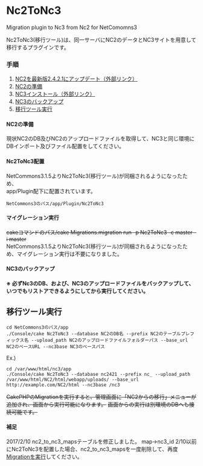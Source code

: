 Nc2ToNc3
==============

Migration plugin to Nc3 from Nc2 for NetComomns3

Nc2ToNc3(移行ツール)は、同一サーバにNC2のデータとNC3サイトを用意して移行するプラグインです。

### 手順

1. [NC2を最新版2.4.2.1にアップデート（外部リンク）](https://nc2.netcommons.org/ダウンロード/コアパッケージ/)
1. [NC2の準備](#nc2の準備)
1. [NC3インストール（外部リンク）](https://www.netcommons.org/NetCommons3/download)
1. [NC3のバックアップ](#nc3のバックアップ)
1. [移行ツール実行](#移行ツール実行)

#### NC2の準備

現状NC2のDB及びNC2のアップロードファイルを取得して、NC3と同じ環境にDBインポート及びファイル配置をしてください。

#### Nc2ToNc3配置

NetCommons3.1.5よりNc2ToNc3(移行ツール)が同梱されるようになったため、  
app/Plugin配下に配置されています。

```
NetCommons3のパス/app/Plugin/Nc2ToNc3
```

#### マイグレーション実行

~~cakeコマンドのパス/cake Migrations.migration run -p Nc2ToNc3  -c master -i master~~  
NetCommons3.1.5よりNc2ToNc3(移行ツール)が同梱されるようになったため、マイグレーション実行は不要になりました。

#### NC3のバックアップ

**※ 必ずNc3のDB、および、NC3のアップロードファイルをバックアップして、いつでもリストアできるようにしてから実行してください。**

## 移行ツール実行

```
cd NetCommons3のパス/app
./Console/cake Nc2ToNc3 --database NC2のDB名 --prefix NC2のテーブルプレフィックス名 --upload_path NC2のアップロードファイルフォルダーパス --base_url NC2のベースURL --nc3base NC3のベースパス
```
Ex.)
```
cd /var/www/html/nc3/app
./Console/cake Nc2ToNc3 --database nc2421 --prefix nc_ --upload_path /var/www/html/NC2/html/webapp/uploads/ --base_url http://example.com/NC2/html --nc3base /nc3
```

~~CakePHPのMigrationを実行すると、管理画面に「NC2からの移行」メニューが追加され、画面から実行可能になります。~~
~~画面からの実行は別環境のDBへも接続可能です。~~

#### 補足

2017/2/10 nc2_to_nc3_mapsテーブルを修正しました。
map→nc3_id
2/10以前にNc2ToNc3を配置した場合、nc2_to_nc3_mapsを一度削除して、再度[Migrationを実行](#マイグレーション実行)してください。
